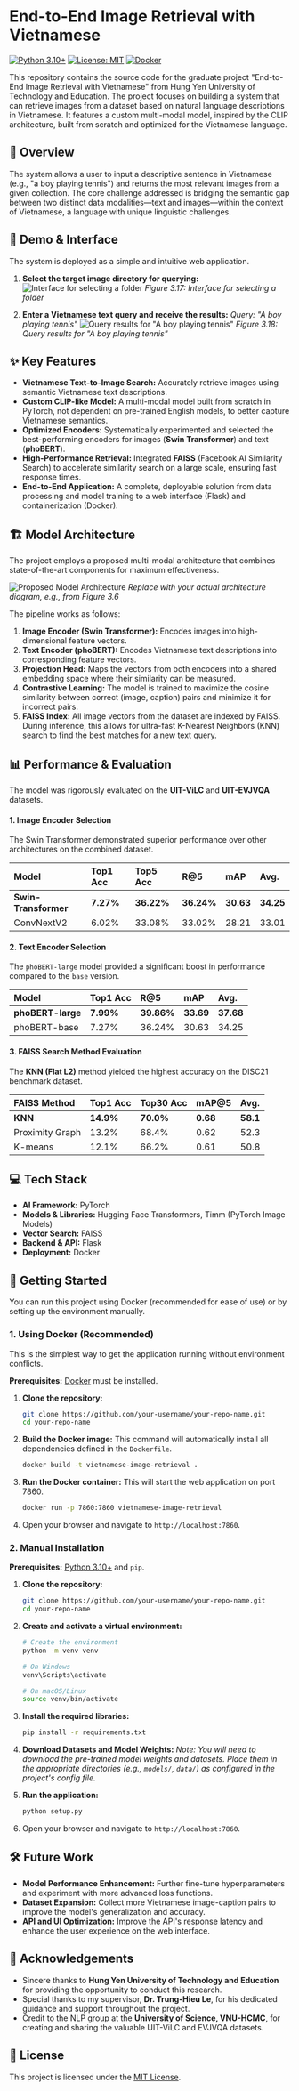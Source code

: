 # End-to-End Image Retrieval with Vietnamese

[![Python 3.10+](https://img.shields.io/badge/python-3.10+-blue.svg)](https://www.python.org/downloads/release/python-3100/)
[![License: MIT](https://img.shields.io/badge/License-MIT-yellow.svg)](https://opensource.org/licenses/MIT)
[![Docker](https://img.shields.io/badge/docker-%230db7ed.svg?style=for-the-badge&logo=docker&logoColor=white)](https://www.docker.com/)

This repository contains the source code for the graduate project "End-to-End Image Retrieval with Vietnamese" from Hung Yen University of Technology and Education. The project focuses on building a system that can retrieve images from a dataset based on natural language descriptions in Vietnamese. It features a custom multi-modal model, inspired by the CLIP architecture, built from scratch and optimized for the Vietnamese language.

## 🌟 Overview

The system allows a user to input a descriptive sentence in Vietnamese (e.g., "a boy playing tennis") and returns the most relevant images from a given collection. The core challenge addressed is bridging the semantic gap between two distinct data modalities—text and images—within the context of Vietnamese, a language with unique linguistic challenges.

## 📸 Demo & Interface

The system is deployed as a simple and intuitive web application.

1.  **Select the target image directory for querying:**
    ![Interface for selecting a folder](imgs/web2.png)
    *Figure 3.17: Interface for selecting a folder*

2.  **Enter a Vietnamese text query and receive the results:**
    *Query: "A boy playing tennis"*
    ![Query results for "A boy playing tennis"](imgs/web3.png)
    *Figure 3.18: Query results for "A boy playing tennis"*


## ✨ Key Features

-   **Vietnamese Text-to-Image Search:** Accurately retrieve images using semantic Vietnamese text descriptions.
-   **Custom CLIP-like Model:** A multi-modal model built from scratch in PyTorch, not dependent on pre-trained English models, to better capture Vietnamese semantics.
-   **Optimized Encoders:** Systematically experimented and selected the best-performing encoders for images (**Swin Transformer**) and text (**phoBERT**).
-   **High-Performance Retrieval:** Integrated **FAISS** (Facebook AI Similarity Search) to accelerate similarity search on a large scale, ensuring fast response times.
-   **End-to-End Application:** A complete, deployable solution from data processing and model training to a web interface (Flask) and containerization (Docker).

## 🏗️ Model Architecture

The project employs a proposed multi-modal architecture that combines state-of-the-art components for maximum effectiveness.

![Proposed Model Architecture](https_i.ibb.co_r262qMh_image-2.png)
*Replace with your actual architecture diagram, e.g., from Figure 3.6*

The pipeline works as follows:
1.  **Image Encoder (Swin Transformer):** Encodes images into high-dimensional feature vectors.
2.  **Text Encoder (phoBERT):** Encodes Vietnamese text descriptions into corresponding feature vectors.
3.  **Projection Head:** Maps the vectors from both encoders into a shared embedding space where their similarity can be measured.
4.  **Contrastive Learning:** The model is trained to maximize the cosine similarity between correct (image, caption) pairs and minimize it for incorrect pairs.
5.  **FAISS Index:** All image vectors from the dataset are indexed by FAISS. During inference, this allows for ultra-fast K-Nearest Neighbors (KNN) search to find the best matches for a new text query.

## 📊 Performance & Evaluation

The model was rigorously evaluated on the **UIT-ViLC** and **UIT-EVJVQA** datasets.

#### 1. Image Encoder Selection
The Swin Transformer demonstrated superior performance over other architectures on the combined dataset.

| Model              | Top1 Acc | Top5 Acc | R@5     | mAP     | **Avg.** |
| :----------------- | :------- | :------- | :------ | :------ | :------- |
| **Swin-Transformer** | **7.27%**  | **36.22%** | **36.24%**| **30.63** | **34.25**  |
| ConvNextV2         | 6.02%    | 33.08%   | 33.02%  | 28.21   | 33.01    |

#### 2. Text Encoder Selection
The `phoBERT-large` model provided a significant boost in performance compared to the `base` version.

| Model             | Top1 Acc | R@5     | mAP     | **Avg.** |
| :---------------- | :------- | :------ | :------ | :------- |
| **phoBERT-large** | **7.99%**  | **39.86%**| **33.69** | **37.68**  |
| phoBERT-base      | 7.27%    | 36.24%  | 30.63   | 34.25    |

#### 3. FAISS Search Method Evaluation
The **KNN (Flat L2)** method yielded the highest accuracy on the DISC21 benchmark dataset.

| FAISS Method      | Top1 Acc | Top30 Acc | mAP@5  | **Avg.** |
| :---------------- | :------- | :-------- | :----- | :------- |
| **KNN**           | **14.9%**  | **70.0%**   | **0.68** | **58.1**   |
| Proximity Graph   | 13.2%    | 68.4%     | 0.62   | 52.3     |
| K-means           | 12.1%    | 66.2%     | 0.61   | 50.8     |

## 💻 Tech Stack

-   **AI Framework:** PyTorch
-   **Models & Libraries:** Hugging Face Transformers, Timm (PyTorch Image Models)
-   **Vector Search:** FAISS
-   **Backend & API:** Flask
-   **Deployment:** Docker

## 🚀 Getting Started

You can run this project using Docker (recommended for ease of use) or by setting up the environment manually.

### 1. Using Docker (Recommended)

This is the simplest way to get the application running without environment conflicts.

**Prerequisites:** [Docker](https://www.docker.com/get-started) must be installed.

1.  **Clone the repository:**
    ```bash
    git clone https://github.com/your-username/your-repo-name.git
    cd your-repo-name
    ```

2.  **Build the Docker image:**
    This command will automatically install all dependencies defined in the `Dockerfile`.
    ```bash
    docker build -t vietnamese-image-retrieval .
    ```

3.  **Run the Docker container:**
    This will start the web application on port 7860.
    ```bash
    docker run -p 7860:7860 vietnamese-image-retrieval
    ```

4.  Open your browser and navigate to `http://localhost:7860`.

### 2. Manual Installation

**Prerequisites:** [Python 3.10+](https://www.python.org/) and `pip`.

1.  **Clone the repository:**
    ```bash
    git clone https://github.com/your-username/your-repo-name.git
    cd your-repo-name
    ```

2.  **Create and activate a virtual environment:**
    ```bash
    # Create the environment
    python -m venv venv
    
    # On Windows
    venv\Scripts\activate
    
    # On macOS/Linux
    source venv/bin/activate
    ```

3.  **Install the required libraries:**
    ```bash
    pip install -r requirements.txt
    ```

4.  **Download Datasets and Model Weights:**
    *Note: You will need to download the pre-trained model weights and datasets. Place them in the appropriate directories (e.g., `models/`, `data/`) as configured in the project's config file.*

5.  **Run the application:**
    ```bash
    python setup.py 
    ```

6.  Open your browser and navigate to `http://localhost:7860`.

## 🛠️ Future Work

-   **Model Performance Enhancement:** Further fine-tune hyperparameters and experiment with more advanced loss functions.
-   **Dataset Expansion:** Collect more Vietnamese image-caption pairs to improve the model's generalization and accuracy.
-   **API and UI Optimization:** Improve the API's response latency and enhance the user experience on the web interface.

## 🙏 Acknowledgements

-   Sincere thanks to **Hung Yen University of Technology and Education** for providing the opportunity to conduct this research.
-   Special thanks to my supervisor, **Dr. Trung-Hieu Le**, for his dedicated guidance and support throughout the project.
-   Credit to the NLP group at the **University of Science, VNU-HCMC**, for creating and sharing the valuable UIT-ViLC and EVJVQA datasets.

## 📄 License

This project is licensed under the [MIT License](LICENSE).

